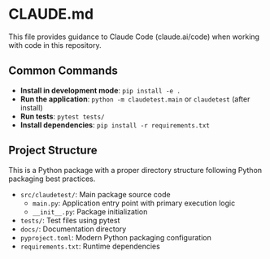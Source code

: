 # CLAUDE.md

This file provides guidance to Claude Code (claude.ai/code) when working with code in this repository.

## Common Commands

- **Install in development mode**: `pip install -e .`
- **Run the application**: `python -m claudetest.main` or `claudetest` (after install)
- **Run tests**: `pytest tests/`
- **Install dependencies**: `pip install -r requirements.txt`

## Project Structure

This is a Python package with a proper directory structure following Python packaging best practices.

- `src/claudetest/`: Main package source code
  - `main.py`: Application entry point with primary execution logic
  - `__init__.py`: Package initialization
- `tests/`: Test files using pytest
- `docs/`: Documentation directory
- `pyproject.toml`: Modern Python packaging configuration
- `requirements.txt`: Runtime dependencies